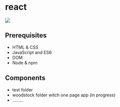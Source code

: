 # react

<img src="https://media1.giphy.com/media/hUL5gdlvDgtRbOElZS/giphy.gif">

## Prerequisites

- HTML & CSS
- JavaScript and ES6
- DOM
- Node & npm

## Components

- test folder
- woodstock folder witch one page app (in progress)
- .........

